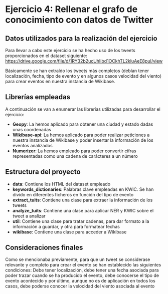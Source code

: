 # Ejercicio 4: Rellenar el grafo de conocimiento con datos de Twitter
## Datos utilizados para la realización del ejercicio
Para llevar a cabo este ejercicio se ha hecho uso de los tweets proporcionados en el dataset siguiente: https://drive.google.com/file/d/1RY32b2ucUhIibd1OCkhTL2kluAeE8puI/view

Básicamente se han extraído los tweets más completos (debían tener localización, fecha, tipo de evento y en algunos casos velocidad del viento) para crear eventos en nuestra instancia de Wikibase.

## Librerías empleadas
A continuación se van a enumerar las librerías utilizadas para desarrollar el ejercicio:
- **Geopy**: La hemos aplicado para obtener una ciudad y estado dadas unas coordenadas
- **Wikibase-api**: La hemos aplicado para poder realizar peticiones a nuestra instancia de Wikibase y poder insertar la información de los eventos analizados
- **Numerizer**: La hemos empleado para poder convertir cifras representadas como una cadena de carácteres a un número

## Estructura del proyecto
- **data**: Contiene los HTML del dataset empleado
- **keywords_dictionaries**: Palabras clave empleadas en KWIC. Se han divido en diferentes ficheros en función del tipo de evento
- **extract_tuits**: Contiene una clase para extraer la información de los tweets
- **analyze_tuits**: Contiene una clase para aplicar NER y KWIC sobre el tweet a analizar
- **util**: Contiene una clase para tratar cadenas, para dar formato a la información a guardar, y otra para formatear fechas
- **wikibase**: Contiene una clase para acceder a Wikibase

## Consideraciones finales
Como se mencionaba previamente, para que un tweet se considerase relevante y completo para crear el evento se han establecido las siguientes condiciones: Debe tener localización, debe tener una fecha asociada para poder trazar cuando se ha producido el evento, debe conocerse el tipo de evento acontecido y por último, aunque no es de aplicación en todos los casos, debe poderse conocer la velocidad del viento asociada al evento
